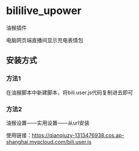 # bililive_upower

油猴插件

电脑网页端直播间显示充电表情包

## 安装方式

### 方法1

在油猴脚本中新建脚本，将bili.user.js代码复制进去即可

### 方法2

油猴设置——实用设置——从url安装

使用链接：https://qianqiuzy-1313476938.cos.ap-shanghai.myqcloud.com/bili.user.js
